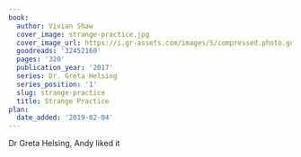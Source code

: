 ```yaml
---
book:
  author: Vivian Shaw
  cover_image: strange-practice.jpg
  cover_image_url: https://i.gr-assets.com/images/S/compressed.photo.goodreads.com/books/1492192507l/32452160._SX98_.jpg
  goodreads: '32452160'
  pages: '320'
  publication_year: '2017'
  series: Dr. Greta Helsing
  series_position: '1'
  slug: strange-practice
  title: Strange Practice
plan:
  date_added: '2019-02-04'
---
```


Dr Greta Helsing, Andy liked it
